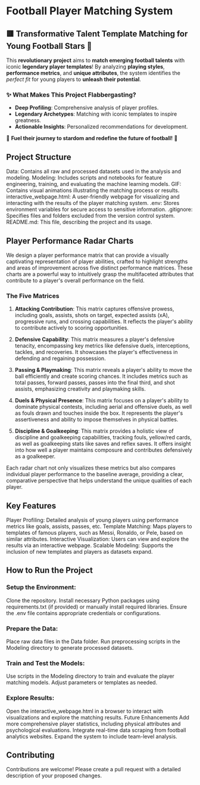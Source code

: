 # Football Player Matching System

## 🟥 Transformative Talent Template Matching for Young Football Stars 🚀

This **revolutionary project** aims to **match emerging football talents** with iconic **legendary player templates**! By analyzing **playing styles**, **performance metrics**, and **unique attributes**, the system identifies the *perfect fit* for young players to **unleash their potential**.

### ✨ What Makes This Project Flabbergasting?
- **Deep Profiling**: Comprehensive analysis of player profiles.
- **Legendary Archetypes**: Matching with iconic templates to inspire greatness.
- **Actionable Insights**: Personalized recommendations for development.

🎯 **Fuel their journey to stardom and redefine the future of football!** 🌟


## Project Structure

Data: Contains all raw and processed datasets used in the analysis and modeling.
Modeling: Includes scripts and notebooks for feature engineering, training, and evaluating the machine learning models.
GIF: Contains visual animations illustrating the matching process or results.
interactive_webpage.html: A user-friendly webpage for visualizing and interacting with the results of the player matching system.
.env: Stores environment variables for secure access to sensitive information.
.gitignore: Specifies files and folders excluded from the version control system.
README.md: This file, describing the project and its usage.



## Player Performance Radar Charts

We design a player performance matrix that can provide a visually captivating representation of player abilities, crafted to highlight strengths and areas of improvement across five distinct performance matrices. These charts are a powerful way to intuitively grasp the multifaceted attributes that contribute to a player's overall performance on the field.

### The Five Matrices

1. **Attacking Contribution**: This matrix captures offensive prowess, including goals, assists, shots on target, expected assists (xA), progressive runs, and crossing capabilities. It reflects the player's ability to contribute actively to scoring opportunities.

2. **Defensive Capability**: This matrix measures a player's defensive tenacity, encompassing key metrics like defensive duels, interceptions, tackles, and recoveries. It showcases the player's effectiveness in defending and regaining possession.

3. **Passing & Playmaking**: This matrix reveals a player's ability to move the ball efficiently and create scoring chances. It includes metrics such as total passes, forward passes, passes into the final third, and shot assists, emphasizing creativity and playmaking skills.

4. **Duels & Physical Presence**: This matrix focuses on a player's ability to dominate physical contests, including aerial and offensive duels, as well as fouls drawn and touches inside the box. It represents the player's assertiveness and ability to impose themselves in physical battles.

5. **Discipline & Goalkeeping**: This matrix provides a holistic view of discipline and goalkeeping capabilities, tracking fouls, yellow/red cards, as well as goalkeeping stats like saves and reflex saves. It offers insight into how well a player maintains composure and contributes defensively as a goalkeeper.

Each radar chart not only visualizes these metrics but also compares individual player performance to the baseline average, providing a clear, comparative perspective that helps understand the unique qualities of each player.








## Key Features

Player Profiling: Detailed analysis of young players using performance metrics like goals, assists, passes, etc.
Template Matching: Maps players to templates of famous players, such as Messi, Ronaldo, or Pele, based on similar attributes.
Interactive Visualization: Users can view and explore the results via an interactive webpage.
Scalable Modeling: Supports the inclusion of new templates and players as datasets expand.

## How to Run the Project

### Setup the Environment:

Clone the repository.
Install necessary Python packages using requirements.txt (if provided) or manually install required libraries.
Ensure the .env file contains appropriate credentials or configurations.

### Prepare the Data:

Place raw data files in the Data folder.
Run preprocessing scripts in the Modeling directory to generate processed datasets.

### Train and Test the Models:

Use scripts in the Modeling directory to train and evaluate the player matching models.
Adjust parameters or templates as needed.

### Explore Results:

Open the interactive_webpage.html in a browser to interact with visualizations and explore the matching results.
Future Enhancements
Add more comprehensive player statistics, including physical attributes and psychological evaluations.
Integrate real-time data scraping from football analytics websites.
Expand the system to include team-level analysis.

## Contributing
Contributions are welcome! Please create a pull request with a detailed description of your proposed changes.

